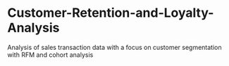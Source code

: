 # Customer-Retention-and-Loyalty-Analysis
Analysis of sales transaction data with a focus on customer segmentation with RFM and cohort analysis

